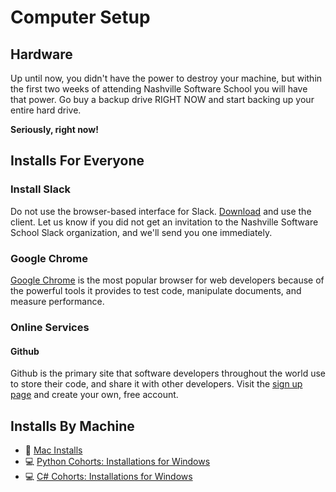 # Computer Setup

## Hardware

Up until now, you didn't have the power to destroy your machine, but within the first two weeks of attending Nashville Software School you will have that power. Go buy a backup drive RIGHT NOW and start backing up your entire hard drive.

**Seriously, right now!**

## Installs For Everyone
### Install Slack

Do not use the browser-based interface for Slack. [Download](https://slack.com/downloads/) and use the client. Let us know if you did not get an invitation to the Nashville Software School Slack organization, and we'll send you one immediately.

### Google Chrome

[Google Chrome](https://www.google.com/chrome/browser/desktop/index.html) is the most popular browser for web developers because of the powerful tools it provides to test code, manipulate documents, and measure performance.

### Online Services

#### Github

Github is the primary site that software developers throughout the world use to store their code, and share it with other developers. Visit the [sign up page](https://github.com/join) and create your own, free account.

## Installs By Machine

- 🍎 [Mac Installs](https://github.com/nashville-software-school/client-side-mastery/blob/master/book-1-martins-aquarium/chapters/GETTING_STARTED_MAC.md)
- 💻 [Python Cohorts: Installations for Windows](https://github.com/nashville-software-school/client-side-mastery/blob/master/book-1-martins-aquarium/chapters/GETTING_STARTED_WINDOWS.md)
- 💻 [C# Cohorts: Installations for Windows](https://github.com/nashville-software-school/client-side-mastery/blob/master/book-1-martins-aquarium/chapters/GETTING_STARTED_WINDOWS_C_SHARP.md)
